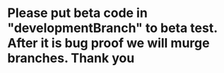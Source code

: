 # Please put beta code in "developmentBranch" to beta test. After it is bug proof we will murge branches. Thank you

